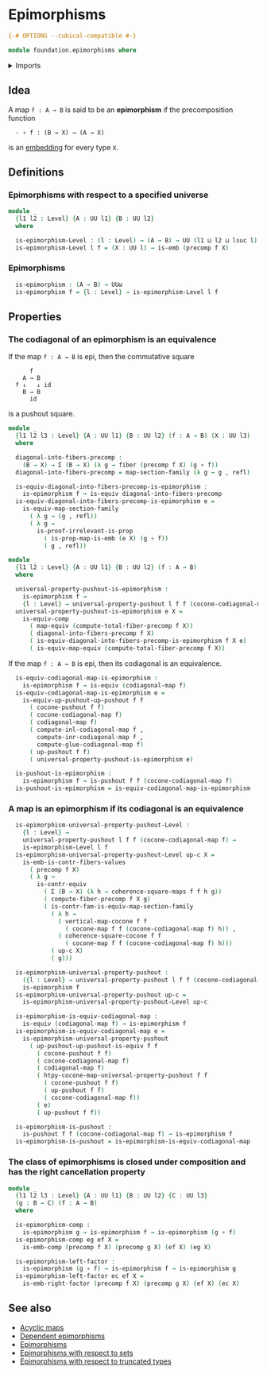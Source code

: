 # Epimorphisms

```agda
{-# OPTIONS --cubical-compatible #-}

module foundation.epimorphisms where
```

<details><summary>Imports</summary>

```agda
open import foundation.dependent-pair-types
open import foundation.embeddings
open import foundation.functoriality-function-types
open import foundation.propositional-maps
open import foundation.sections
open import foundation.universe-levels

open import foundation-core.commuting-squares-of-maps
open import foundation-core.contractible-types
open import foundation-core.equivalences
open import foundation-core.fibers-of-maps
open import foundation-core.function-types
open import foundation-core.homotopies
open import foundation-core.identity-types
open import foundation-core.propositions

open import synthetic-homotopy-theory.cocones-under-spans
open import synthetic-homotopy-theory.codiagonals-of-maps
open import synthetic-homotopy-theory.pushouts
open import synthetic-homotopy-theory.universal-property-pushouts
```

</details>

## Idea

A map `f : A → B` is said to be an **epimorphism** if the precomposition
function

```text
  - ∘ f : (B → X) → (A → X)
```

is an [embedding](foundation-core.embeddings.md) for every type `X`.

## Definitions

### Epimorphisms with respect to a specified universe

```agda
module _
  {l1 l2 : Level} {A : UU l1} {B : UU l2}
  where

  is-epimorphism-Level : (l : Level) → (A → B) → UU (l1 ⊔ l2 ⊔ lsuc l)
  is-epimorphism-Level l f = (X : UU l) → is-emb (precomp f X)
```

### Epimorphisms

```agda
  is-epimorphism : (A → B) → UUω
  is-epimorphism f = {l : Level} → is-epimorphism-Level l f
```

## Properties

### The codiagonal of an epimorphism is an equivalence

If the map `f : A → B` is epi, then the commutative square

```text
      f
    A → B
  f ↓   ↓ id
    B → B
      id
```

is a pushout square.

```agda
module _
  {l1 l2 l3 : Level} {A : UU l1} {B : UU l2} (f : A → B) (X : UU l3)
  where

  diagonal-into-fibers-precomp :
    (B → X) → Σ (B → X) (λ g → fiber (precomp f X) (g ∘ f))
  diagonal-into-fibers-precomp = map-section-family (λ g → g , refl)

  is-equiv-diagonal-into-fibers-precomp-is-epimorphism :
    is-epimorphism f → is-equiv diagonal-into-fibers-precomp
  is-equiv-diagonal-into-fibers-precomp-is-epimorphism e =
    is-equiv-map-section-family
      ( λ g → (g , refl))
      ( λ g →
        is-proof-irrelevant-is-prop
          ( is-prop-map-is-emb (e X) (g ∘ f))
          ( g , refl))

module _
  {l1 l2 : Level} {A : UU l1} {B : UU l2} (f : A → B)
  where

  universal-property-pushout-is-epimorphism :
    is-epimorphism f →
    {l : Level} → universal-property-pushout l f f (cocone-codiagonal-map f)
  universal-property-pushout-is-epimorphism e X =
    is-equiv-comp
      ( map-equiv (compute-total-fiber-precomp f X))
      ( diagonal-into-fibers-precomp f X)
      ( is-equiv-diagonal-into-fibers-precomp-is-epimorphism f X e)
      ( is-equiv-map-equiv (compute-total-fiber-precomp f X))
```

If the map `f : A → B` is epi, then its codiagonal is an equivalence.

```agda
  is-equiv-codiagonal-map-is-epimorphism :
    is-epimorphism f → is-equiv (codiagonal-map f)
  is-equiv-codiagonal-map-is-epimorphism e =
    is-equiv-up-pushout-up-pushout f f
      ( cocone-pushout f f)
      ( cocone-codiagonal-map f)
      ( codiagonal-map f)
      ( compute-inl-codiagonal-map f ,
        compute-inr-codiagonal-map f ,
        compute-glue-codiagonal-map f)
      ( up-pushout f f)
      ( universal-property-pushout-is-epimorphism e)

  is-pushout-is-epimorphism :
    is-epimorphism f → is-pushout f f (cocone-codiagonal-map f)
  is-pushout-is-epimorphism = is-equiv-codiagonal-map-is-epimorphism
```

### A map is an epimorphism if its codiagonal is an equivalence

```agda
  is-epimorphism-universal-property-pushout-Level :
    {l : Level} →
    universal-property-pushout l f f (cocone-codiagonal-map f) →
    is-epimorphism-Level l f
  is-epimorphism-universal-property-pushout-Level up-c X =
    is-emb-is-contr-fibers-values
      ( precomp f X)
      ( λ g →
        is-contr-equiv
          ( Σ (B → X) (λ h → coherence-square-maps f f h g))
          ( compute-fiber-precomp f X g)
          ( is-contr-fam-is-equiv-map-section-family
            ( λ h →
              ( vertical-map-cocone f f
                ( cocone-map f f (cocone-codiagonal-map f) h)) ,
              ( coherence-square-cocone f f
                ( cocone-map f f (cocone-codiagonal-map f) h)))
            ( up-c X)
            ( g)))

  is-epimorphism-universal-property-pushout :
    ({l : Level} → universal-property-pushout l f f (cocone-codiagonal-map f)) →
    is-epimorphism f
  is-epimorphism-universal-property-pushout up-c =
    is-epimorphism-universal-property-pushout-Level up-c

  is-epimorphism-is-equiv-codiagonal-map :
    is-equiv (codiagonal-map f) → is-epimorphism f
  is-epimorphism-is-equiv-codiagonal-map e =
    is-epimorphism-universal-property-pushout
      ( up-pushout-up-pushout-is-equiv f f
        ( cocone-pushout f f)
        ( cocone-codiagonal-map f)
        ( codiagonal-map f)
        ( htpy-cocone-map-universal-property-pushout f f
          ( cocone-pushout f f)
          ( up-pushout f f)
          ( cocone-codiagonal-map f))
        ( e)
        ( up-pushout f f))

  is-epimorphism-is-pushout :
    is-pushout f f (cocone-codiagonal-map f) → is-epimorphism f
  is-epimorphism-is-pushout = is-epimorphism-is-equiv-codiagonal-map
```

### The class of epimorphisms is closed under composition and has the right cancellation property

```agda
module _
  {l1 l2 l3 : Level} {A : UU l1} {B : UU l2} {C : UU l3}
  (g : B → C) (f : A → B)
  where

  is-epimorphism-comp :
    is-epimorphism g → is-epimorphism f → is-epimorphism (g ∘ f)
  is-epimorphism-comp eg ef X =
    is-emb-comp (precomp f X) (precomp g X) (ef X) (eg X)

  is-epimorphism-left-factor :
    is-epimorphism (g ∘ f) → is-epimorphism f → is-epimorphism g
  is-epimorphism-left-factor ec ef X =
    is-emb-right-factor (precomp f X) (precomp g X) (ef X) (ec X)
```

## See also

- [Acyclic maps](synthetic-homotopy-theory.acyclic-maps.md)
- [Dependent epimorphisms](foundation.dependent-epimorphisms.md)
- [Epimorphisms](foundation.epimorphisms.md)
- [Epimorphisms with respect to sets](foundation.epimorphisms-with-respect-to-sets.md)
- [Epimorphisms with respect to truncated types](foundation.epimorphisms-with-respect-to-truncated-types.md)
